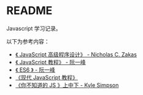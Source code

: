 # README

Javascript 学习记录。

以下为参考内容：

- [《 JavaScript 高级程序设计》 - Nicholas C. Zakas](https://book.douban.com/subject/10546125/)
- [《 JavaScript 教程》 - 阮一峰](https://wangdoc.com/javascript/)
- [《 ES6 》 - 阮一峰](https://es6.ruanyifeng.com/)
- [《现代 JavaScript 教程》](https://zh.javascript.info/)
- [《你不知道的 JS 》上中下 - Kyle Simpson](https://book.douban.com/subject/26351021/)